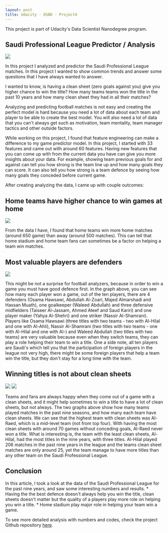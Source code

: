 ```yaml
---  
layout: post
title: Udacity - DSND - Project4
---  
```


This project is part of Udacity's Data Scientist Nanodegree program.    
  



  
  
  
  
## Saudi Professional League Predictor / Analysis
  
  
![](https://alioh.github.io/images/2019-5-24/spl.png)

<p align="left">
In this project I analyzed and predictor the Saudi Professional League matches. In this project I wanted to show common trends and answer some questions that I have always wanted to answer.  
</p>
<p align="left">
I wanted to know, is having a clean sheet (zero goals against you) give you higher chance to win the title? How many teams teams won the title in the past 10 years and how many clean sheet they had in all their matches?  
</p>
<p align="left">
Analyzing and predicting football matches is not easy and creating the perfect model is hard because you need a lot of data about each team and player to be able to create the best model. You will also need a lot of data that you can't always get such as motivation, team mentality, team manager tactics and other outside factors.  
</p>
<p align="left">
While working on this project, I found that feature engineering can make a difference to my game predictor model. In this project, I started with 33 features and came out with around 60 features. Having new features that you can come up with from the current data you have can give you more insights about your data. For example, showing team previous goals for and against can tell you how strong is the team line up and how many goals they can score. It can also tell you how strong is a team defence by seeing how many goals they conceded before current game.  
</p>
<p align="left">
After creating analyzing the data, I came up with couple outcomes: 
</p>


<h2 align="left">Home teams have higher chance to win games at home</h2>  

![](https://alioh.github.io/images/2019-5-24/g1.png)  

<p align="left">
From the data I have, I found that home teams win more home matches (around 650 game) than away (around 500 matches). This can tell that home stadium and home team fans can sometimes be a factor on helping a team win matches.  
</p>



<h2 align="left">Most valuable players are defenders</h2>  

![](https://alioh.github.io/images/2019-5-24/g2.png)  

<p align="left">
This might be not a surprise for football analyzers, because in order to win a game you must have good defence first. In the graph above, you can see how many each player won a game, out of the ten players, there are 4 defenders (Osama Hawsawi, Abdullah Al-Zoari, Majed Almarshadi and Hassan Muath), one goalkeeper (Waleed Abdullah) and three defensive midfielders (Taiseer Al-Jassam, Ahmed Ateef and Saud Kariri) and one player maker (Yahya Al-Shehri) and one striker (Nassir Al-Shamrani). Players like Osama Hawsawi (three titles with two teams - two with Al-Hilal and one with Al-Ahli), Nassir Al-Shamrani (two titles with two teams - one with Al-Hilal and one with Al-) and Waleed Abdullah (two titles with two teams) are very valuable because even when they switch teams, they can play a role helping their team to win a title.
One a side note, all ten players are Saudi's which tell you that the participation of foreign players in the league not very high, there might be some foreign players that help a team win the title, but they don't stay for a long time with the team.
</p>



<h2 align="left">Winning titles is not about clean sheets</h2>

![](https://alioh.github.io/images/2019-5-24/g3-1.png) ![](https://alioh.github.io/images/2019-5-24/g3-3.png)  

<p align="left">
Teams and fans are always happy when they come out of a game with a clean sheets, and it might help sometimes to win a title to have a lot of clean sheets, but not always. The two graphs above show how many teams played matches in the past nine seasons, and how many each team have clean sheets. We can see that the highest team with clean sheets was Al-Raed, which is a mid-level team (not from top four). With having the most clean sheets with around 70 games without conceding goals, Al-Raed never won a title. What is interesting is, the team with the least clean sheets, Al-Hilal, had the most titles in the nine years, with three titles. Al-Hilal played 206 matches in the past nine years in the league and the teams clean sheet matches are only around 25, yet the team manage to have more titles than any other team on the Saudi Professional League.
</p>



<h2 align="left">Conclusion</h2>  

<p align="left">
In this article, I took a look at the data of the Saudi Professional League for the past nine years, and saw some interesting numbers and results.  
* Having the the best defence doesn't always help you win the title, clean sheets doesn't matter but the quality of a players play more role on helping you win a title.
* Home stadium play major role in helping your team win a game.
</p>

<p align="left">

To see more detailed analysis with numbers and codes, check the project Github repository <a href='https://github.com/alioh/DSND-P4'>here</a>.  

</p>